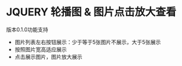 # JQUERY 轮播图  & 图片点击放大查看

版本0.1.0功能支持

- 图片列表左右按钮展示：少于等于5张图片不展示，大于5张展示
- 按照图片宽高适应展示
- 点击展示图片，图片放大展示

